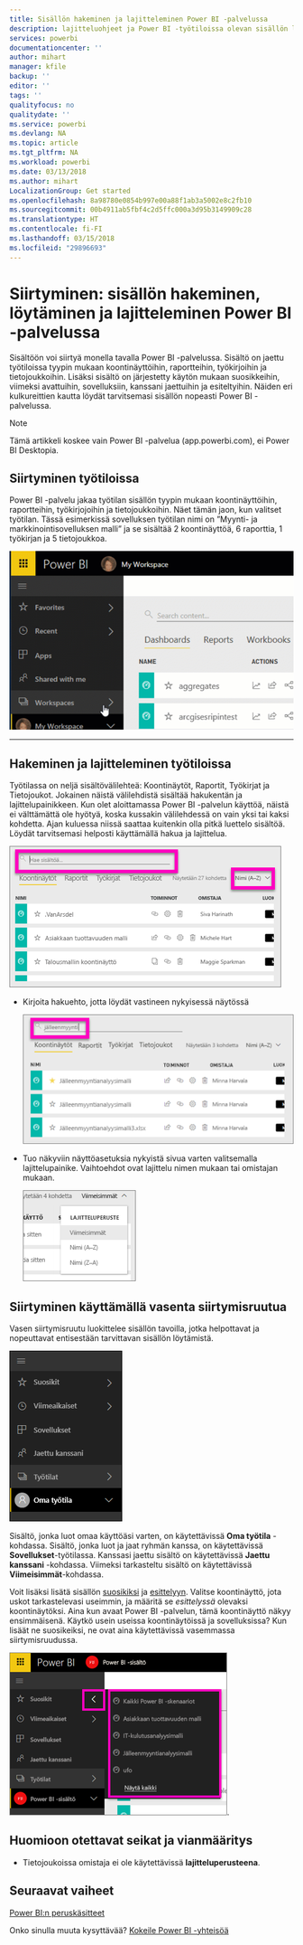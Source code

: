 ```yaml
---
title: Sisällön hakeminen ja lajitteleminen Power BI -palvelussa
description: lajitteluohjeet ja Power BI -työtiloissa olevan sisällön lajitteleminen
services: powerbi
documentationcenter: ''
author: mihart
manager: kfile
backup: ''
editor: ''
tags: ''
qualityfocus: no
qualitydate: ''
ms.service: powerbi
ms.devlang: NA
ms.topic: article
ms.tgt_pltfrm: NA
ms.workload: powerbi
ms.date: 03/13/2018
ms.author: mihart
LocalizationGroup: Get started
ms.openlocfilehash: 8a98780e0854b997e00a88f1ab3a5002e8c2fb10
ms.sourcegitcommit: 00b4911ab5fbf4c2d5ffc000a3d95b3149909c28
ms.translationtype: HT
ms.contentlocale: fi-FI
ms.lasthandoff: 03/15/2018
ms.locfileid: "29896693"
---
```

# <a name="navigation-searching-finding-and-sorting-content-in-power-bi-service"></a>Siirtyminen: sisällön hakeminen, löytäminen ja lajitteleminen Power BI -palvelussa
Sisältöön voi siirtyä monella tavalla Power BI -palvelussa. Sisältö on jaettu työtiloissa tyypin mukaan koontinäyttöihin, raportteihin, työkirjoihin ja tietojoukkoihin.  Lisäksi sisältö on järjestetty käytön mukaan suosikkeihin, viimeksi avattuihin, sovelluksiin, kanssani jaettuihin ja esiteltyihin. Näiden eri kulkureittien kautta löydät tarvitsemasi sisällön nopeasti Power BI -palvelussa.  

>[!NOTE] 
>Tämä artikkeli koskee vain Power BI -palvelua (app.powerbi.com), ei Power BI Desktopia.

## <a name="navigation-within-workspaces"></a>Siirtyminen työtiloissa

Power BI -palvelu jakaa työtilan sisällön tyypin mukaan koontinäyttöihin, raportteihin, työkirjojoihin ja tietojoukkoihin. Näet tämän jaon, kun valitset työtilan. Tässä esimerkissä sovelluksen työtilan nimi on ”Myynti- ja markkinointisovelluksen malli” ja se sisältää 2 koontinäyttöä, 6 raporttia, 1 työkirjan ja 5 tietojoukkoa.

![video](media/service-navigation-search-filter-sort/workspaces.gif)

________________________________________

## <a name="searching-and-sorting-in-workspaces"></a>Hakeminen ja lajitteleminen työtiloissa
Työtilassa on neljä sisältövälilehteä: Koontinäytöt, Raportit, Työkirjat ja Tietojoukot.  Jokainen näistä välilehdistä sisältää hakukentän ja lajittelupainikkeen.  Kun olet aloittamassa Power BI -palvelun käyttöä, näistä ei välttämättä ole hyötyä, koska kussakin välilehdessä on vain yksi tai kaksi kohdetta.  Ajan kuluessa niissä saattaa kuitenkin olla pitkä luettelo sisältöä.  Löydät tarvitsemasi helposti käyttämällä hakua ja lajittelua.

![Koontinäytöt-välilehti](media/service-navigation-search-filter-sort/power-bi-search-sort2.png)

* Kirjoita hakuehto, jotta löydät vastineen nykyisessä näytössä
  
   ![kirjoita hakuehto](media/service-navigation-search-filter-sort/power-bi-search2.png)
* Tuo näkyviin näyttöasetuksia nykyistä sivua varten valitsemalla lajittelupainike. Vaihtoehdot ovat lajittelu nimen mukaan tai omistajan mukaan.
  
   ![lajitteluvalikko](media/service-navigation-search-filter-sort/power-bi-sort-alpha.png)

## <a name="navigation-using-the-left-navbar"></a>Siirtyminen käyttämällä vasenta siirtymisruutua
Vasen siirtymisruutu luokittelee sisällön tavoilla, jotka helpottavat ja nopeuttavat entisestään tarvittavan sisällön löytämistä.  

![vasen siirtymisruutu](media/service-navigation-search-filter-sort/power-bi-newnav.png)



Sisältö, jonka luot omaa käyttöäsi varten, on käytettävissä **Oma työtila** -kohdassa. Sisältö, jonka luot ja jaat ryhmän kanssa, on käytettävissä **Sovellukset**-työtilassa. Kanssasi jaettu sisältö on käytettävissä **Jaettu kanssani** -kohdassa. Viimeksi tarkasteltu sisältö on käytettävissä **Viimeisimmät**-kohdassa.

Voit lisäksi lisätä sisällön [suosikiksi](service-dashboard-favorite.md) ja [esittelyyn](service-dashboard-featured.md). Valitse koontinäyttö, jota uskot tarkastelevasi useimmin, ja määritä se *esittelyssä* olevaksi koontinäytöksi. Aina kun avaat Power BI -palvelun, tämä koontinäyttö näkyy ensimmäisenä. Käytkö usein useissa koontinäytöissä ja sovelluksissa? Kun lisäät ne suosikeiksi, ne ovat aina käytettävissä vasemmassa siirtymisruudussa.

![Suosikit-pikaikkuna](media/service-navigation-search-filter-sort/power-bi-favorite-flyout.png).


## <a name="considerations-and-troubleshooting"></a>Huomioon otettavat seikat ja vianmääritys
* Tietojoukoissa omistaja ei ole käytettävissä **lajitteluperusteena**.

## <a name="next-steps"></a>Seuraavat vaiheet
[Power BI:n peruskäsitteet](service-basic-concepts.md)

Onko sinulla muuta kysyttävää? [Kokeile Power BI -yhteisöä](http://community.powerbi.com/)